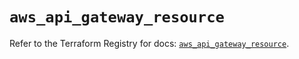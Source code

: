 # `aws_api_gateway_resource`

Refer to the Terraform Registry for docs: [`aws_api_gateway_resource`](https://registry.terraform.io/providers/hashicorp/aws/5.81.0/docs/resources/api_gateway_resource).

